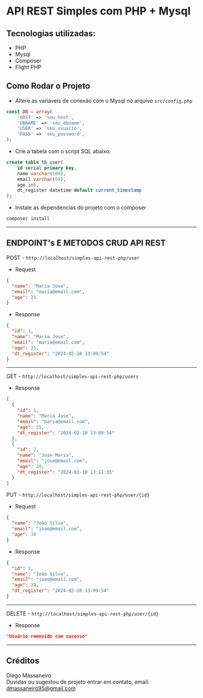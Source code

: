 # API REST Simples com PHP + Mysql

## Tecnologias utilizadas:
* PHP
* Mysql
* Composer
* Flight PHP

## Como Rodar o Projeto
* Altere as variaveis de conexão com o Mysql no arquivo `src/config.php`
````php
const DB = array(
    'HOST' => 'seu_host',
    'DBNAME' => 'seu_dbname',
    'USER' => 'seu_usuario',
    'PASS' => 'seu_password',
);
````

* Crie a tabela com o script SQL abaixo:
````sql
create table tb_user(
	id serial primary key,
	name varchar(100),
	email varchar(50),
	age int,
	dt_register datetime default current_timestamp
);
````

* Instale as dependencias do projeto com o composer
```bash
composer install
````
---

## ENDPOINT's E METODOS CRUD API REST
POST - `http://localhost/simples-api-rest-php/user` <br>

- Request
`````json
{
  "name": "Maria Jose",
  "email": "maria@email.com",
  "age": 25
}
`````
- Response
`````json
{
  "id": 1,
  "name": "Maria Jose",
  "email": "maria@email.com",
  "age": 25,
  "dt_register": "2024-02-10 13:09:54"
}
`````
---

GET - `http://localhost/simples-api-rest-php/users`
- Response
````json
[
  {
    "id": 1,
    "name": "Maria Jose",
    "email": "maria@email.com",
    "age": 25,
    "dt_register": "2024-02-10 13:09:54"
  },
  {
    "id": 2,
    "name": "Jose Maria",
    "email": "jose@email.com",
    "age": 20,
    "dt_register": "2024-02-10 13:12:35"
  }
]

````

PUT - `http://localhost/simples-api-rest-php/user/{id}`
- Request
`````json
{
  "name": "João Silva",
  "email": "joao@email.com",
  "age": 30
}
`````
- Response
`````json
{
  "id": 1,
  "name": "João Silva",
  "email": "joao@email.com",
  "age": 30,
  "dt_register": "2024-02-10 13:09:54"
}
``````


---
DELETE - `http://localhost/simples-api-rest-php/user/{id}`
- Response
`````json
"Usuário removido com sucesso"
``````

----
## Créditos
Diego Massaneiro<br>
Duvidas ou sugestou de projeto entrar em contato,
email: dmassaneiro95@gmail.com

